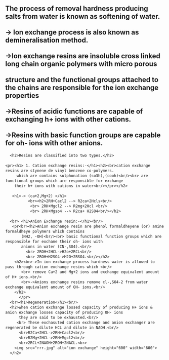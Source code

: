 <!DOCTYPE html>
<html lang="en">
<head>
    <meta charset="UTF-8">
    <meta http-equiv="X-UA-Compatible" content="IE=edge">
    <meta name="viewport" content="width=device-width, initial-scale=1.0">
    <title>Document</title>
</head>
<body>
    <pr><h2><br>The process of removal hardness producing salts from water is known as softening of water.<br/>
       <br> -> Ion exchange process is also known as demineralisation method.<br/>
        <br>->Ion exchange resins are insoluble cross linked long chain organic polymers with micro porous<br/>
        <br> structure and the functional groups attached to the chains are responsible for the ion exchange properties<br/>
       <br> ->Resins of acidic functions are capable of exchanging h+ ions with other cations.<br/>
       <br> ->Resins with basic function groups are capable for oh- ions with other anions.<br/></pr></h2>

      <h2>Resins are classified into two types.</h2>

    <pr><h1> 1. Cation exchange resins:-</h1><h2><br>cation exchange resins are stynene de vinyl benzene co-polymers.
         which are contains sulphonation (so3h),(cooh)<br/><br> are functional groups which are responsible for exchange
        their h+ ions with cations in water<br/></pr></h2>

       <h1>-> (ca+2,Mg+2) </h1>
              <br><h2>2RH+Cacl2 --> R2ca+2Hcls<br/>
               <br> 2RH+Mgcl2 --> R2mg+2Hcl <br/>
               <br> 2RH+Mgso4 --> R2ca+ H2SO4<br/></h2>

      <br> <h1>Anion Exchange resin:-</h1><br/>
       <pr<br><h2>Anion exchange resin are phenol formaldheyene (or) amine formaldheye polymers which contains 
           (NH2, -OH)<br/><br> basic functional function groups which are responsible for exchane their oh- ions with
           anions in water (CN-,SO4).<br/>
             <br> 2ROH+2HCL->H2o+2RCL<br/>
             <br> 2ROH+H2SO4->H2O+2RSO4.<br/></h2>
        <h2><br>->In ion exchange process hardness water is allowed to pass through cation exchange resins which <br/>
           <br> remove Ca+2 and Mg+2 ions and exchange equivalent amount of H+ ions.<br/>
           <br>->Anions exchange resins remove cl-,SO4-2 from water exchange equivalent amount of OH- ions.<br/>
        </h2>
          </pr>
      <br><h1>Regeneration</h1><br/>
      <h2>when cation exchange lossed capacity of producing H+ ions & anion exchange losses capacity of producing OH- ions
          they are said to be exhausted.<br/>
         <br> These exchasuted cation exchange and anion exchanger are regenerated be dilute HCL and dilute in NAOH.<br/>
          <br>R2Ca+2HCL->2RH+Cacl2<br/>
          <br>R2Mg+2HCL->2RH+Mgcl2<br/>
          <br>2RCL+2NAOH+2ROH+2NACL.<br> 
        <img src="rrr.jpg" alt="ion exchange" height="600" width="600">
      </h2>

            
            

    
</body>
</html>
